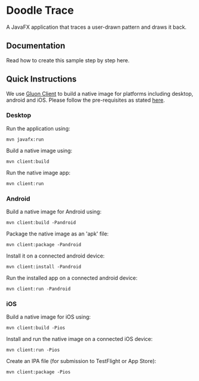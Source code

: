 # Doodle Trace

A JavaFX application that traces a user-drawn pattern and draws it back.

## Documentation

Read how to create this sample step by step here.

## Quick Instructions

We use [Gluon Client](https://docs.gluonhq.com/client/) to build a native image for platforms including desktop, android and iOS.
Please follow the pre-requisites as stated [here](https://docs.gluonhq.com/client/#_requirements).

### Desktop

Run the application using:

    mvn javafx:run

Build a native image using:

    mvn client:build

Run the native image app:

    mvn client:run

### Android

Build a native image for Android using:

    mvn client:build -Pandroid

Package the native image as an 'apk' file:

    mvn client:package -Pandroid

Install it on a connected android device:

    mvn client:install -Pandroid

Run the installed app on a connected android device:

    mvn client:run -Pandroid

### iOS

Build a native image for iOS using:

    mvn client:build -Pios

Install and run the native image on a connected iOS device:

    mvn client:run -Pios

Create an IPA file (for submission to TestFlight or App Store):

    mvn client:package -Pios